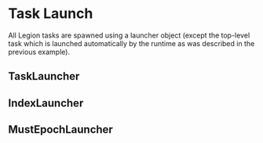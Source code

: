 # Task Launch

All Legion tasks are spawned using a launcher object (except the top-level task which is launched automatically
by the runtime as was described in the previous example).

## TaskLauncher
## IndexLauncher
## MustEpochLauncher
